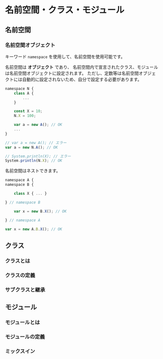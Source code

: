 
# 名前空間・クラス・モジュール
## 名前空間

### 名前空間オブジェクト

キーワード `namespace` を使用して、名前空間を使用可能です。

名前空間は **オブジェクト** であり、
名前空間内で宣言されたクラス、モジュールは名前空間オブジェクトに設定されます。
ただし、定数等は名前空間オブジェクトには自動的に設定されないため、自分で設定する必要があります。

```javascript
namespace N {
    class A {
        ...
    }

    const X = 10;
    N.X = 100;

    var a = new A(); // OK
    ...
}

// var a = new A(); // エラー
var a = new N.A(); // OK

// System.println(X); // エラー
System.println(N.X); // OK
```

名前空間はネストできます。

```javascript
namespace A {
namespace B {

    class X { ... }

} // namespace B

    var x = new B.X(); // OK

} // namespace A

var x = new A.B.X(); // OK
```

## クラス
### クラスとは
### クラスの定義
### サブクラスと継承
## モジュール
### モジュールとは
### モジュールの定義
### ミックスイン
